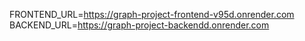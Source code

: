 FRONTEND_URL=https://graph-project-frontend-v95d.onrender.com
BACKEND_URL=https://graph-project-backendd.onrender.com
